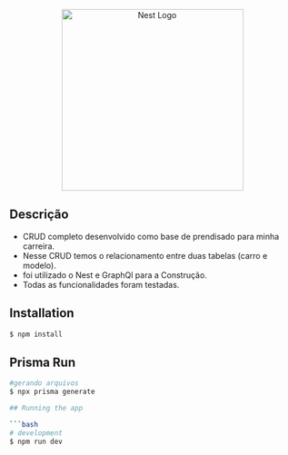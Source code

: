 <p align="center">
  <a href="http://nestjs.com/" target="blank"><img src="https://nestjs.com/img/logo_text.svg" width="320" alt="Nest Logo" /></a>
</p>


## Descrição
- CRUD completo desenvolvido como base de prendisado para minha carreira.
- Nesse CRUD temos o relacionamento entre duas tabelas (carro e modelo).
- foi utilizado o Nest e GraphQl para a Construção.
- Todas as funcionalidades foram testadas.


## Installation

```bash
$ npm install
```
## Prisma Run

```bash
#gerando arquivos
$ npx prisma generate

## Running the app

```bash
# development
$ npm run dev







